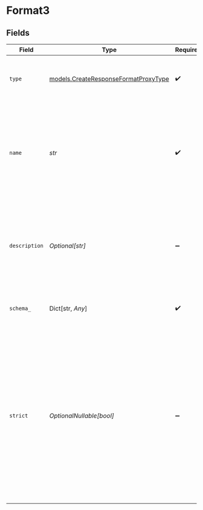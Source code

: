 # Format3


## Fields

| Field                                                                                                                                                                                                                                | Type                                                                                                                                                                                                                                 | Required                                                                                                                                                                                                                             | Description                                                                                                                                                                                                                          |
| ------------------------------------------------------------------------------------------------------------------------------------------------------------------------------------------------------------------------------------ | ------------------------------------------------------------------------------------------------------------------------------------------------------------------------------------------------------------------------------------ | ------------------------------------------------------------------------------------------------------------------------------------------------------------------------------------------------------------------------------------ | ------------------------------------------------------------------------------------------------------------------------------------------------------------------------------------------------------------------------------------ |
| `type`                                                                                                                                                                                                                               | [models.CreateResponseFormatProxyType](../models/createresponseformatproxytype.md)                                                                                                                                                   | :heavy_check_mark:                                                                                                                                                                                                                   | Ensures the response matches a supplied JSON schema                                                                                                                                                                                  |
| `name`                                                                                                                                                                                                                               | *str*                                                                                                                                                                                                                                | :heavy_check_mark:                                                                                                                                                                                                                   | The name of the response format. Must be a-z, A-Z, 0-9, or contain underscores and dashes, with a maximum length of 64.                                                                                                              |
| `description`                                                                                                                                                                                                                        | *Optional[str]*                                                                                                                                                                                                                      | :heavy_minus_sign:                                                                                                                                                                                                                   | A description of what the response format is for, used by the model to determine how to respond in the format.                                                                                                                       |
| `schema_`                                                                                                                                                                                                                            | Dict[str, *Any*]                                                                                                                                                                                                                     | :heavy_check_mark:                                                                                                                                                                                                                   | The JSON schema to validate the response against                                                                                                                                                                                     |
| `strict`                                                                                                                                                                                                                             | *OptionalNullable[bool]*                                                                                                                                                                                                             | :heavy_minus_sign:                                                                                                                                                                                                                   | Whether to enable strict `schema` adherence when generating the output. If set to true, the model will always follow the exact schema defined in the schema field. Only a subset of JSON Schema is supported when `strict` is `true` |